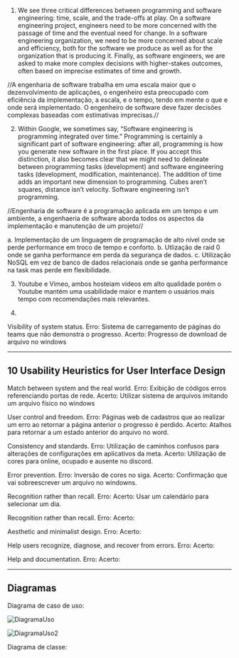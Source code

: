 1. We see three critical differences between programming and software engineering: time, scale, and the trade-offs at play. On a software engineering project, engineers need to be more concerned with the passage of time and the eventual need for change. In a software engineering organization, we need to be more concerned about scale and efficiency, both for the software we produce as well as for the organization that is producing it. Finally, as software engineers, we are asked to make more complex decisions with higher-stakes outcomes, often based on imprecise estimates of time and growth.

//A engenharia de software trabalha em uma escala maior que o dezenvolvimento de aplicações, o engenheiro esta preocupado com eficiência da implementação, a escala, e o tempo, tendo em mente o que e onde será implementado. O engenheiro de software deve fazer decisões complexas baseadas com estimativas imprecisas.//

2. Within Google, we sometimes say, “Software engineering is programming integrated over time.” Programming is certainly a significant part of software engineering: after all, programming is how you generate new software in the first place. If you accept this distinction, it also becomes clear that we might need to delineate between programming tasks (development) and software engineering tasks (development, modification, maintenance). The addition of time adds an important new dimension to programming. Cubes aren’t squares, distance isn’t velocity. Software engineering isn’t programming.

//Engenharia de software é a programação aplicada em um tempo e um ambiente, a engenhaeria de software aborda todos os aspectos da implementação e manutenção de um projeto//

a. Implementação de um linguagem de programação de alto nível onde se perde performance em troco de tempo e conforto.
b. Utlização de raid 0 onde se ganha performance em perda da segurança de dados.
c. Utilização NoSQL em vez de banco de dados relacionais onde se ganha performance na task mas perde em flexibilidade.

3. Youtube e Vimeo, ambos hosteiam vídeos em alto qualidade porém o Youtube mantém uma usabilidade maior e mantem o usuários mais tempo com recomendações mais relevantes.

4.
Visibility of system status.
Erro: Sistema de carregamento de páginas do teams que não demonstra o progresso.
Acerto: Progresso de download de arquivo no windows
_______________________________________________________________________________________________________________________________________________
## 10 Usability Heuristics for User Interface Design

Match between system and the real world.
Erro: Exibição de códigos erros referenciando portas de rede.
Acerto: Utilizar sistema de arquivos imitando um arquivo físico no windows

User control and freedom.
Erro: Páginas web de cadastros que ao realizar um erro ao retornar a página anterior o progresso é perdido.
Acerto: Atalhos para retornar a um estado anterior do arquivo no word.

Consistency and standards.
Erro: Utilização de caminhos confusos para alterações de configurações em aplicativos da meta.
Acerto: Utilização de cores para online, ocupado e ausente no discord.

Error prevention.
Erro: Inversão de cores no siga.
Acerto: Confirmação que vai sobreescrever um arquivo no windowns.

Recognition rather than recall.
Erro: 
Acerto: Usar um calendário para selecionar um dia.

Recognition rather than recall.
Erro: 
Acerto:

Aesthetic and minimalist design.
Erro: 
Acerto:

Help users recognize, diagnose, and recover from errors.
Erro: 
Acerto:

Help and documentation.
Erro: 
Acerto:

________________________________________________________________________________________________________________________________________

## Diagramas


Diagrama de caso de uso:





![DiagramaUso](https://github.com/SuieverSide/bertoti/assets/31674205/22d905c4-d00b-4197-be47-efaf47c11032)

![DiagramaUso2](https://github.com/SuieverSide/bertoti/assets/31674205/dd92b5de-266a-4b70-aa0e-e2bbd6ec0c78)




Diagrama de classe:


